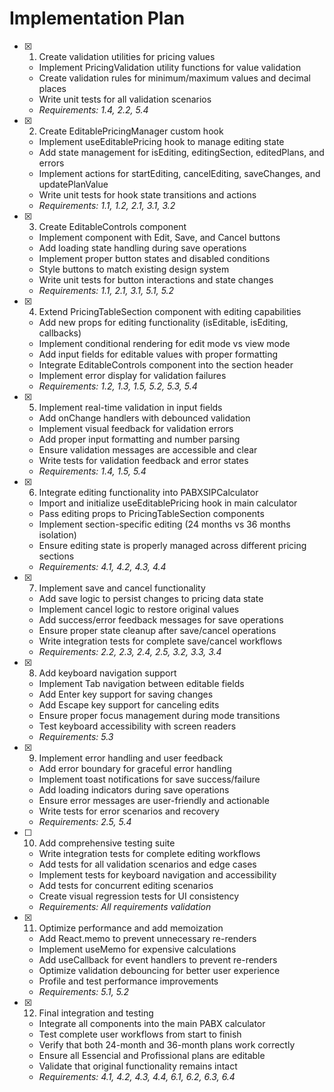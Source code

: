 # Implementation Plan

- [x] 1. Create validation utilities for pricing values
  - Implement PricingValidation utility functions for value validation
  - Create validation rules for minimum/maximum values and decimal places
  - Write unit tests for all validation scenarios
  - _Requirements: 1.4, 2.2, 5.4_

- [x] 2. Create EditablePricingManager custom hook
  - Implement useEditablePricing hook to manage editing state
  - Add state management for isEditing, editingSection, editedPlans, and errors
  - Implement actions for startEditing, cancelEditing, saveChanges, and updatePlanValue
  - Write unit tests for hook state transitions and actions
  - _Requirements: 1.1, 1.2, 2.1, 3.1, 3.2_

- [x] 3. Create EditableControls component
  - Implement component with Edit, Save, and Cancel buttons
  - Add loading state handling during save operations
  - Implement proper button states and disabled conditions
  - Style buttons to match existing design system
  - Write unit tests for button interactions and state changes
  - _Requirements: 1.1, 2.1, 3.1, 5.1, 5.2_

- [x] 4. Extend PricingTableSection component with editing capabilities
  - Add new props for editing functionality (isEditable, isEditing, callbacks)
  - Implement conditional rendering for edit mode vs view mode
  - Add input fields for editable values with proper formatting
  - Integrate EditableControls component into the section header
  - Implement error display for validation failures
  - _Requirements: 1.2, 1.3, 1.5, 5.2, 5.3, 5.4_

- [x] 5. Implement real-time validation in input fields
  - Add onChange handlers with debounced validation
  - Implement visual feedback for validation errors
  - Add proper input formatting and number parsing
  - Ensure validation messages are accessible and clear
  - Write tests for validation feedback and error states
  - _Requirements: 1.4, 1.5, 5.4_

- [x] 6. Integrate editing functionality into PABXSIPCalculator
  - Import and initialize useEditablePricing hook in main calculator
  - Pass editing props to PricingTableSection components
  - Implement section-specific editing (24 months vs 36 months isolation)
  - Ensure editing state is properly managed across different pricing sections
  - _Requirements: 4.1, 4.2, 4.3, 4.4_

- [x] 7. Implement save and cancel functionality
  - Add save logic to persist changes to pricing data state
  - Implement cancel logic to restore original values
  - Add success/error feedback messages for save operations
  - Ensure proper state cleanup after save/cancel operations
  - Write integration tests for complete save/cancel workflows
  - _Requirements: 2.2, 2.3, 2.4, 2.5, 3.2, 3.3, 3.4_

- [x] 8. Add keyboard navigation support
  - Implement Tab navigation between editable fields
  - Add Enter key support for saving changes
  - Add Escape key support for canceling edits
  - Ensure proper focus management during mode transitions
  - Test keyboard accessibility with screen readers
  - _Requirements: 5.3_

- [x] 9. Implement error handling and user feedback
  - Add error boundary for graceful error handling
  - Implement toast notifications for save success/failure
  - Add loading indicators during save operations
  - Ensure error messages are user-friendly and actionable
  - Write tests for error scenarios and recovery
  - _Requirements: 2.5, 5.4_

- [ ] 10. Add comprehensive testing suite
  - Write integration tests for complete editing workflows
  - Add tests for all validation scenarios and edge cases
  - Implement tests for keyboard navigation and accessibility
  - Add tests for concurrent editing scenarios
  - Create visual regression tests for UI consistency
  - _Requirements: All requirements validation_

- [x] 11. Optimize performance and add memoization
  - Add React.memo to prevent unnecessary re-renders
  - Implement useMemo for expensive calculations
  - Add useCallback for event handlers to prevent re-renders
  - Optimize validation debouncing for better user experience
  - Profile and test performance improvements
  - _Requirements: 5.1, 5.2_

- [x] 12. Final integration and testing
  - Integrate all components into the main PABX calculator
  - Test complete user workflows from start to finish
  - Verify that both 24-month and 36-month plans work correctly
  - Ensure all Essencial and Profissional plans are editable
  - Validate that original functionality remains intact
  - _Requirements: 4.1, 4.2, 4.3, 4.4, 6.1, 6.2, 6.3, 6.4_